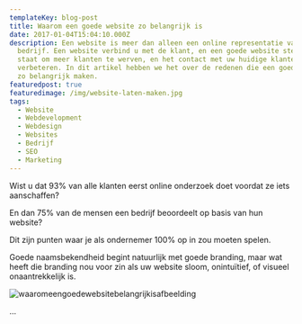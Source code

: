 ```yaml
---
templateKey: blog-post
title: Waarom een goede website zo belangrijk is
date: 2017-01-04T15:04:10.000Z
description: Een website is meer dan alleen een online representatie van uw
  bedrijf. Een website verbind u met de klant, en een goede website stelt u in
  staat om meer klanten te werven, en het contact met uw huidige klanten te
  verbeteren. In dit artikel hebben we het over de redenen die een goede website
  zo belangrijk maken.
featuredpost: true
featuredimage: /img/website-laten-maken.jpg
tags:
  - Website
  - Webdevelopment
  - Webdesign
  - Websites
  - Bedrijf
  - SEO
  - Marketing
---
```

Wist u dat 93% van alle klanten eerst online onderzoek doet voordat ze iets aanschaffen?

En dan 75% van de mensen een bedrijf beoordeelt op basis van hun website?

Dit zijn punten waar je als ondernemer 100% op in zou moeten spelen.

Goede naamsbekendheid begint natuurlijk met goede branding, maar wat heeft die branding nou voor zin als uw website sloom, onintuïtief, of visueel onaantrekkelijk is.



![](/img/importance-of-website-statistics.jpg "waaromeengoedewebsitebelangrijkisafbeelding")

...
